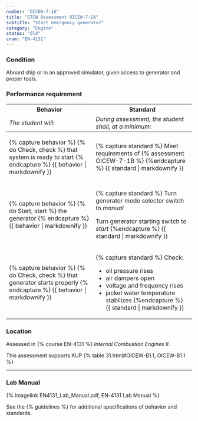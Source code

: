 ```yaml
---
number: "OICEW-7-1A"
title: "STCW Assessment OICEW-7-1A"
subtitle: "Start emergency generator"
category: "Engine"
status: "Old"
cnum: "EN-4131"
---
```

### Condition

Aboard ship or in an approved simulator, given access to generator and proper tools.

### Performance requirement 

<table width='100%' class='Guidelines'>
 <thead>
 <tr>
     <th class='thirty'>Behavior</th>
     <th class='seventy'>Standard</th>
 </tr>
 <tr>
     <td><em>The student will:</em></td>
     <td><em>During assessment, the student shall, at a minimum:</em></td>
 </tr>
 </thead>
 <tbody>
 

<tr><td>

{% capture behavior %}
{% do Check, check %} that system is ready to start
{% endcapture %}
{{ behavior | markdownify }}

</td><td>

{% capture standard %}
Meet requirements of  {% assessment OICEW-7-1B  %}
{%endcapture %}
{{ standard | markdownify }}

</td></tr>



<tr><td>

{% capture behavior %}
{% do Start, start %} the generator
{% endcapture %}
{{ behavior | markdownify }}

</td><td>

{% capture standard %}
Turn generator mode selector switch to _manual_

Turn generator starting switch to _start_
{%endcapture %}
{{ standard | markdownify }}

</td></tr>



<tr><td>

{% capture behavior %}
{% do Check, check %} that generator starts properly
{% endcapture %}
{{ behavior | markdownify }}

</td><td>

{% capture standard %}
Check:

  * oil pressure rises
  * air dampers open
  * voltage and frequency rises
  * jacket water temperature stabilizes
{%endcapture %}
{{ standard | markdownify }}

</td></tr>



 </tbody>
 </table>

### Location

Assessed in  {% course  EN-4131 %}  *Internal Combustion Engines II*.

This assessment supports KUP {% table 31.html#OICEW-B1.1, OICEW-B1.1 %}

***

### Lab Manual

{% imagelink EN4131_Lab_Manual.pdf, EN-4131 Lab Manual %}

See the {% guidelines %} for additional specifications of behavior and standards.